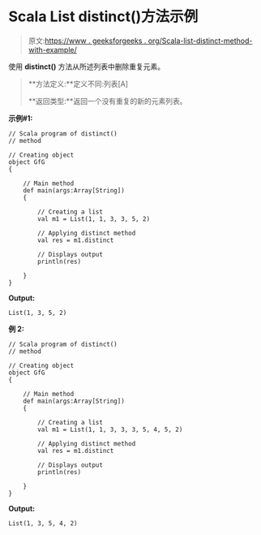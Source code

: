 # Scala List distinct()方法示例

> 原文:[https://www . geeksforgeeks . org/Scala-list-distinct-method-with-example/](https://www.geeksforgeeks.org/scala-list-distinct-method-with-example/)

使用 **distinct()** 方法从所述列表中删除重复元素。

> **方法定义:**定义不同:列表[A]
> 
> **返回类型:**返回一个没有重复的新的元素列表。

**示例#1:**

```
// Scala program of distinct()
// method

// Creating object
object GfG
{ 

    // Main method
    def main(args:Array[String])
    {

        // Creating a list
        val m1 = List(1, 1, 3, 3, 5, 2)

        // Applying distinct method
        val res = m1.distinct

        // Displays output
        println(res)

    }
}
```

**Output:**

```
List(1, 3, 5, 2)

```

**例 2:**

```
// Scala program of distinct()
// method

// Creating object
object GfG
{ 

    // Main method
    def main(args:Array[String])
    {

        // Creating a list
        val m1 = List(1, 1, 3, 3, 3, 5, 4, 5, 2)

        // Applying distinct method
        val res = m1.distinct

        // Displays output
        println(res)

    }
}
```

**Output:**

```
List(1, 3, 5, 4, 2)

```